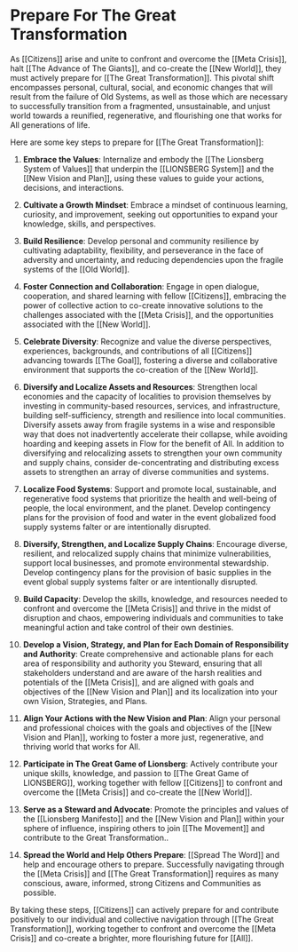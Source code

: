 # Prepare For The Great Transformation

As [[Citizens]] arise and unite to confront and overcome the [[Meta Crisis]], halt [[The Advance of The Giants]], and co-create the [[New World]], they must actively prepare for [[The Great Transformation]]. This pivotal shift encompasses personal, cultural, social, and economic changes that will result from the failure of Old Systems, as well as those which are necessary to successfully transition from a fragmented, unsustainable, and unjust world towards a reunified, regenerative, and flourishing one that works for All generations of life. 

Here are some key steps to prepare for [[The Great Transformation]]:

1.  **Embrace the Values**: Internalize and embody the [[The Lionsberg System of Values]] that underpin the [[LIONSBERG System]] and the [[New Vision and Plan]], using these values to guide your actions, decisions, and interactions.
    
2.  **Cultivate a Growth Mindset**: Embrace a mindset of continuous learning, curiosity, and improvement, seeking out opportunities to expand your knowledge, skills, and perspectives.
    
3.  **Build Resilience**: Develop personal and community resilience by cultivating adaptability, flexibility, and perseverance in the face of adversity and uncertainty, and reducing dependencies upon the fragile systems of the [[Old World]]. 
    
4.  **Foster Connection and Collaboration**: Engage in open dialogue, cooperation, and shared learning with fellow [[Citizens]], embracing the power of collective action to co-create innovative solutions to the challenges associated with the [[Meta Crisis]], and the opportunities associated with the [[New World]]. 
    
5.  **Celebrate Diversity**: Recognize and value the diverse perspectives, experiences, backgrounds, and contributions of all [[Citizens]] advancing towards [[The Goal]], fostering a diverse and collaborative environment that supports the co-creation of the [[New World]].
    
6.  **Diversify and Localize Assets and Resources**: Strengthen local economies and the capacity of localities to provision themselves by investing in community-based resources, services, and infrastructure, building self-sufficiency, strength and resilience into local communities. Diversify assets away from fragile systems in a wise and responsible way that does not inadvertently accelerate their collapse, while avoiding hoarding and keeping assets in Flow for the benefit of All. In addition to diversifying and relocalizing assets to strengthen your own community and supply chains, consider de-concentrating and distributing excess assets to strengthen an array of diverse communities and systems. 
    
7.  **Localize Food Systems**: Support and promote local, sustainable, and regenerative food systems that prioritize the health and well-being of people, the local environment, and the planet. Develop contingency plans for the provision of food and water in the event globalized food supply systems falter or are intentionally disrupted. 
    
8.  **Diversify, Strengthen, and Localize Supply Chains**: Encourage diverse, resilient, and relocalized supply chains that minimize vulnerabilities, support local businesses, and promote environmental stewardship. Develop contingency plans for the provision of basic supplies in the event global supply systems falter or are intentionally disrupted. 
    
9.  **Build Capacity**: Develop the skills, knowledge, and resources needed to confront and overcome the [[Meta Crisis]] and thrive in the midst of disruption and chaos, empowering individuals and communities to take meaningful action and take control of their own destinies.
    
10.  **Develop a Vision, Strategy, and Plan for Each Domain of Responsibility and Authority**: Create comprehensive and actionable plans for each area of responsibility and authority you Steward, ensuring that all stakeholders understand and are aware of the harsh realities and potentials of the [[Meta Crisis]], and are aligned with goals and objectives of the [[New Vision and Plan]] and its localization into your own Vision, Strategies, and Plans.
    
11.  **Align Your Actions with the New Vision and Plan**: Align your personal and professional choices with the goals and objectives of the [[New Vision and Plan]], working to foster a more just, regenerative, and thriving world that works for All. 
    
12.  **Participate in The Great Game of Lionsberg**: Actively contribute your unique skills, knowledge, and passion to [[The Great Game of LIONSBERG]], working together with fellow [[Citizens]] to confront and overcome the [[Meta Crisis]] and co-create the [[New World]].
    
13.  **Serve as a Steward and Advocate**: Promote the principles and values of the [[Lionsberg Manifesto]] and the [[New Vision and Plan]] within your sphere of influence, inspiring others to join [[The Movement]] and contribute to the Great Transformation..
    
14. **Spread the World and Help Others Prepare**: [[Spread The Word]] and help and encourage others to prepare. Successfully navigating through the [[Meta Crisis]] and [[The Great Transformation]] requires as many conscious, aware, informed, strong Citizens and Communities as possible. 
    

By taking these steps, [[Citizens]] can actively prepare for and contribute positively to our individual and collective navigation through [[The Great Transformation]], working together to confront and overcome the [[Meta Crisis]] and co-create a brighter, more flourishing future for [[All]].